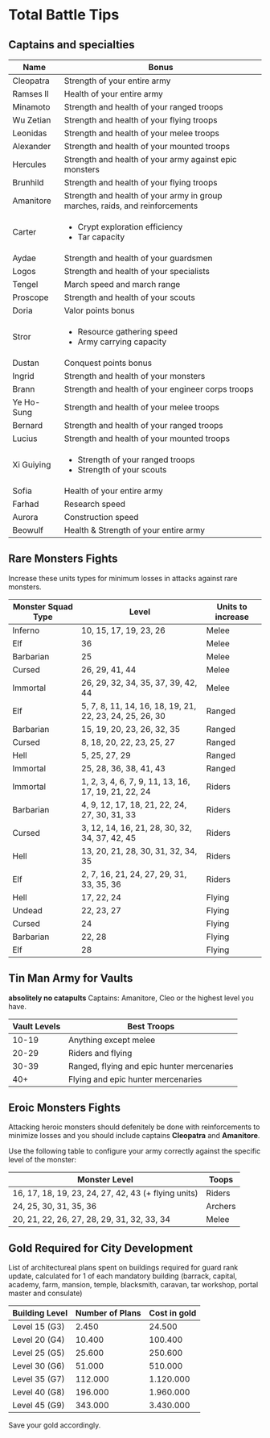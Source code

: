 # Total Battle Tips

## Captains and specialties
|Name|Bonus|
|-|-|
|Cleopatra|	Strength of your entire army|
|Ramses II|	Health of your entire army|
|Minamoto|	Strength and health of your ranged troops|
|Wu Zetian|	Strength and health of your flying troops|
|Leonidas|	Strength and health of your melee troops|
|Alexander|	Strength and health of your mounted troops|
|Hercules|	Strength and health of your army against epic monsters|
|Brunhild|	Strength and health of your flying troops|
|Amanitore|	Strength and health of your army in group marches, raids, and reinforcements|
|Carter|	<ul><li>Crypt exploration efficiency</li><li>Tar capacity</li></ul>|
|Aydae|	Strength and health of your guardsmen|
|Logos|	Strength and health of your specialists|
|Tengel|	March speed and march range|
|Proscope|	Strength and health of your scouts|
|Doria|	Valor points bonus|
|Stror|	<ul><li>Resource gathering speed</li><li>Army carrying capacity</li></ul>|
|Dustan|	Conquest points bonus|
|Ingrid|	Strength and health of your monsters|
|Brann|	Strength and health of your engineer corps troops|
|Ye Ho-Sung|	Strength and health of your melee troops|
|Bernard|	Strength and health of your ranged troops|
|Lucius|	Strength and health of your mounted troops|
|Xi Guiying	| <ul><li>Strength of your ranged troops</li><li>Strength of your scouts</li></ul>|
|Sofia|	Health of your entire army|
|Farhad|	Research speed|
|Aurora|	Construction speed|
|Beowulf|	Health & Strength of your entire army|


## Rare Monsters Fights
Increase these units types for minimum losses in attacks against rare monsters.

|Monster Squad Type|Level|Units to increase|
|-|-|-|
|Inferno|10, 15, 17, 19, 23, 26|Melee|
|Elf|36|Melee|
|Barbarian|25|Melee|
|Cursed|26, 29, 41, 44|Melee|
|Immortal|26, 29, 32, 34, 35, 37, 39, 42, 44|Melee|
|Elf|5, 7, 8, 11, 14, 16, 18, 19, 21, 22, 23, 24, 25, 26, 30|Ranged|
|Barbarian|15, 19, 20, 23, 26, 32, 35|Ranged|
|Cursed|8, 18, 20, 22, 23, 25, 27|Ranged|
|Hell|5, 25, 27, 29|Ranged|
|Immortal|25, 28, 36, 38, 41, 43|Ranged|
|Immortal|1, 2, 3, 4, 6, 7, 9, 11, 13, 16, 17, 19, 21, 22, 24|Riders|
|Barbarian|4, 9, 12, 17, 18, 21, 22, 24, 27, 30, 31, 33|Riders|
|Cursed|3, 12, 14, 16, 21, 28, 30, 32, 34, 37, 42, 45|Riders|
|Hell|13, 20, 21, 28, 30, 31, 32, 34, 35|Riders|
|Elf|2, 7, 16, 21, 24, 27, 29, 31, 33, 35, 36|Riders|
|Hell|17, 22, 24|Flying|
|Undead|22, 23, 27|Flying|
|Cursed|24|Flying|
|Barbarian|22, 28|Flying|
|Elf|28|Flying|

## Tin Man Army for Vaults

**absolitely no catapults**
Captains: Amanitore, Cleo or the highest level you have.

|Vault Levels|Best Troops|
|-|-|
|10-19|Anything except melee|
|20-29|Riders and flying|
|30-39|Ranged, flying and epic hunter mercenaries|
|40+|Flying and epic hunter mercenaries|


## Eroic Monsters Fights

Attacking heroic monsters should defenitely be done with reinforcements to minimize losses and you should include captains **Cleopatra** and **Amanitore**.

Use the following table to configure your army correctly against the specific level of the monster:

|Monster Level|Toops|
|-|-|
|16, 17, 18, 19, 23, 24, 27, 42, 43 (+ flying units)|Riders|
|24, 25, 30, 31, 35, 36|Archers|
|20, 21, 22, 26, 27, 28, 29, 31, 32, 33, 34|Melee|

## Gold Required for City Development

List of architectureal plans spent on buildings required for guard rank update, calculated for 1 of each mandatory building (barrack, capital, academy, farm, mansion, temple, blacksmith, caravan, tar workshop, portal master and consulate)

|Building Level|Number of Plans|Cost in gold|
|-|-|-|
|Level 15 (G3)|2.450|24.500|
|Level 20 (G4)|10.400|100.400|
|Level 25 (G5)|25.600|250.600|
|Level 30 (G6)|51.000|510.000|
|Level 35 (G7)|112.000|1.120.000|
|Level 40 (G8)|196.000|1.960.000|
|Level 45 (G9)|343.000|3.430.000|

Save your gold accordingly.

